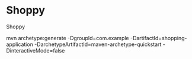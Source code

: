 # Shoppy
Shoppy


mvn archetype:generate -DgroupId=com.example -DartifactId=shopping-application -DarchetypeArtifactId=maven-archetype-quickstart -DinteractiveMode=false
